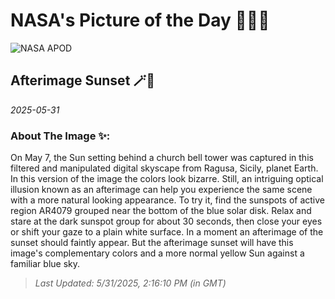 
# NASA's Picture of the Day 🧑‍🚀💫

  ![NASA APOD](https://apod.nasa.gov/apod/image/2505/Afterimageorizontal.jpeg)
  
  ## Afterimage Sunset 🪄🌌
  
  _2025-05-31_
  
  ### About The Image ✨: 
  
  On May 7, the Sun setting behind a church bell tower was captured in this filtered and manipulated digital skyscape from Ragusa, Sicily, planet Earth. In this version of the image the colors look bizarre. Still, an intriguing optical illusion known as an afterimage can help you experience the same scene with a more natural looking appearance. To try it, find the sunspots of active region AR4079 grouped near the bottom of the blue solar disk. Relax and stare at the dark sunspot group for about 30 seconds, then close your eyes or shift your gaze to a plain white surface. In a moment an afterimage of the sunset should faintly appear. But the afterimage sunset will have this image's complementary colors and a more normal yellow Sun against a familiar blue sky.
  
  
  
  > _Last Updated: 5/31/2025, 2:16:10 PM (in GMT)_
  